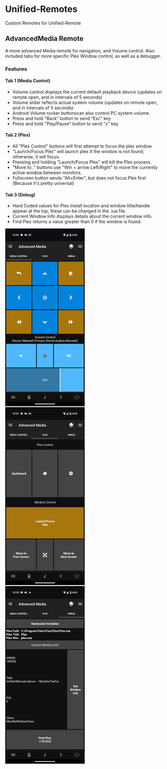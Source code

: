 # Unified-Remotes
Custom Remotes for Unified-Remote

## AdvancedMedia Remote
A more advanced Media remote for navigation, and Volume control. 
Also included tabs for more specific Plex Window control, as well as a debugger. 

### Features
#### Tab 1 (Media Control)
- Volume control displays the current default playback device (updates on remote open, and in intervals of 5 seconds) 
- Volume slider reflects actual system volume (updates on remote open, and in intervals of 5 seconds) 
- Android Volume rocker buttonscan also control PC system volume.
- Press and hold "Back" button to send "Esc" key
- Press and hold "Play/Pause" button to send "x" key
#### Tab 2 (Plex)
- All "Plex Control" buttons will first attempt to focus the plex window.
- "Launch/Focus Plex" will launch plex if the window is not found, otherwise, it will focus.
- Pressing and holding "Launch/Focus Plex" will kill the Plex process.
- "Move to.." buttons use "Win + arrow Left/Right" to move the currently active window between monitors.
- Fullscreen button sends "Alt+Enter", but does not focus Plex first (Because it's pretty universal)
#### Tab 3 (Debug)
- Hard Coded values for Plex install location and window title/handle appear at the top, these can be changed in the .lua file.
- Current Window Info displays details about the current window info.
- Find Plex returns a value greater than 0 if the window is found. 

<img src="AdvancedMedia/screenshots/1_Media_Control.png" width="255"> <img src="AdvancedMedia/screenshots/2_Plex.png" width="255"> <img src="AdvancedMedia/screenshots/3_Debug.png" width="255">

